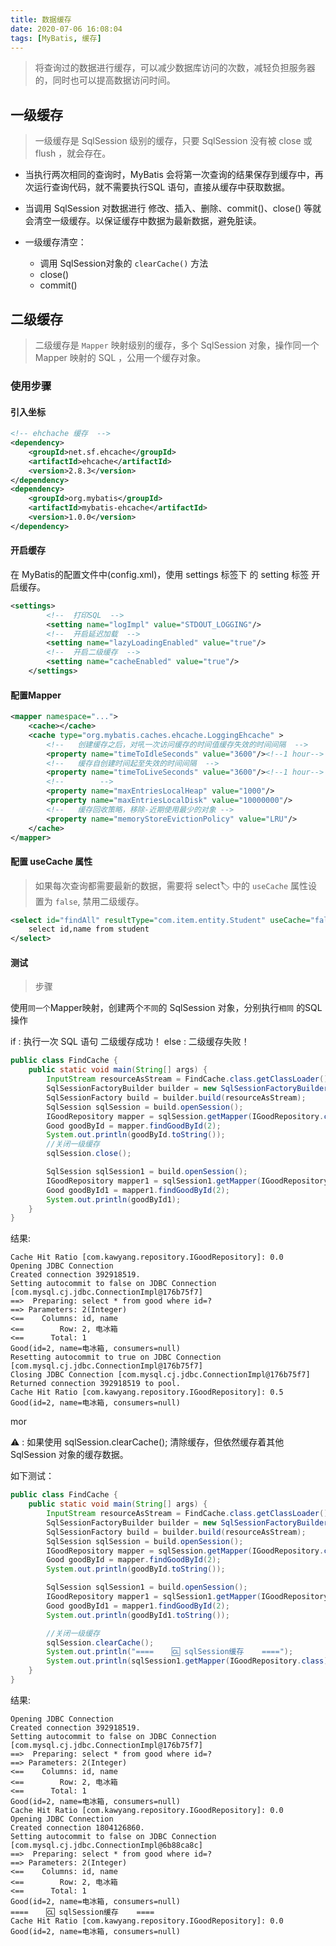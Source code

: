 ```yaml
---
title: 数据缓存
date: 2020-07-06 16:08:04
tags: [MyBatis, 缓存]
---
```


> 将查询过的数据进行缓存，可以减少数据库访问的次数，减轻负担服务器的，同时也可以提高数据访问时间。

<!-- more -->

## 一级缓存

> 一级缓存是 SqlSession 级别的缓存，只要 SqlSession 没有被 close 或 flush ，就会存在。

- 当执行两次相同的查询时，MyBatis 会将第一次查询的结果保存到缓存中，再次运行查询代码，就不需要执行SQL 语句，直接从缓存中获取数据。

- 当调用 SqlSession 对数据进行 修改、插入、删除、commit()、close() 等就会清空一级缓存。以保证缓存中数据为最新数据，避免脏读。
- 一级缓存清空：
	- 调用 SqlSession对象的 `clearCache()` 方法
	- close()
	- commit()


## 二级缓存

> 二级缓存是 `Mapper` 映射级别的缓存，多个 SqlSession 对象，操作同一个 Mapper 映射的 SQL ，公用一个缓存对象。

### 使用步骤

#### 引入坐标

```xml
<!-- ehchache 缓存  -->
<dependency>
    <groupId>net.sf.ehcache</groupId>
    <artifactId>ehcache</artifactId>
    <version>2.8.3</version>
</dependency>
<dependency>
    <groupId>org.mybatis</groupId>
    <artifactId>mybatis-ehcache</artifactId>
    <version>1.0.0</version>
</dependency>
```

#### 开启缓存

在 MyBatis的配置文件中(config.xml)，使用 settings 标签下 的 setting 标签 开启缓存。

```xml
<settings>
        <!--  打印SQL  -->
        <setting name="logImpl" value="STDOUT_LOGGING"/>
        <!--  开启延迟加载  -->
        <setting name="lazyLoadingEnabled" value="true"/>
        <!--  开启二级缓存  -->
        <setting name="cacheEnabled" value="true"/>
    </settings>
```

#### 配置Mapper

```xml
<mapper namespace="...">
	<cache></cache>
	<cache type="org.mybatis.caches.ehcache.LoggingEhcache" >
		<!--   创建缓存之后，对吼一次访问缓存的时间值缓存失效的时间间隔  -->
	    <property name="timeToIdleSeconds" value="3600"/><!--1 hour-->
		<!--   缓存自创建时间起至失效的时间间隔  -->
	    <property name="timeToLiveSeconds" value="3600"/><!--1 hour-->
		<!--        -->
	    <property name="maxEntriesLocalHeap" value="1000"/>
	    <property name="maxEntriesLocalDisk" value="10000000"/>
		<!--   缓存回收策略，移除-近期使用最少的对象 -->
	    <property name="memoryStoreEvictionPolicy" value="LRU"/>
	</cache>
</mapper>
```


#### 配置 useCache 属性

> 如果每次查询都需要最新的数据，需要将 select🏷️ 中的 `useCache` 属性设置为 `false`, 禁用二级缓存。

```xml
<select id="findAll" resultType="com.item.entity.Student" useCache="false">
    select id,name from student 
</select>
```

#### 测试

> 步骤

使用`同一个`Mapper映射，创建两个`不同`的 SqlSession 对象，分别执行`相同` 的SQL操作

if : 执行一次 SQL 语句
	二级缓存成功！
else :
	二级缓存失败！

```java
public class FindCache {
    public static void main(String[] args) {
        InputStream resourceAsStream = FindCache.class.getClassLoader().getResourceAsStream("config.xml");
        SqlSessionFactoryBuilder builder = new SqlSessionFactoryBuilder();
        SqlSessionFactory build = builder.build(resourceAsStream);
        SqlSession sqlSession = build.openSession();
        IGoodRepository mapper = sqlSession.getMapper(IGoodRepository.class);
        Good goodById = mapper.findGoodById(2);
        System.out.println(goodById.toString());
        //关闭一级缓存
        sqlSession.close();

        SqlSession sqlSession1 = build.openSession();
        IGoodRepository mapper1 = sqlSession1.getMapper(IGoodRepository.class);
        Good goodById1 = mapper1.findGoodById(2);
        System.out.println(goodById1);
    }
}
```

结果:

```shell
Cache Hit Ratio [com.kawyang.repository.IGoodRepository]: 0.0
Opening JDBC Connection
Created connection 392918519.
Setting autocommit to false on JDBC Connection [com.mysql.cj.jdbc.ConnectionImpl@176b75f7]
==>  Preparing: select * from good where id=?
==> Parameters: 2(Integer)
<==    Columns: id, name
<==        Row: 2, 电冰箱
<==      Total: 1
Good(id=2, name=电冰箱, consumers=null)
Resetting autocommit to true on JDBC Connection [com.mysql.cj.jdbc.ConnectionImpl@176b75f7]
Closing JDBC Connection [com.mysql.cj.jdbc.ConnectionImpl@176b75f7]
Returned connection 392918519 to pool.
Cache Hit Ratio [com.kawyang.repository.IGoodRepository]: 0.5
Good(id=2, name=电冰箱, consumers=null)
```

mor


⚠️ : 如果使用 sqlSession.clearCache(); 清除缓存，但依然缓存着其他 SqlSession 对象的缓存数据。

如下测试：

```java
public class FindCache {
    public static void main(String[] args) {
        InputStream resourceAsStream = FindCache.class.getClassLoader().getResourceAsStream("config.xml");
        SqlSessionFactoryBuilder builder = new SqlSessionFactoryBuilder();
        SqlSessionFactory build = builder.build(resourceAsStream);
        SqlSession sqlSession = build.openSession();
        IGoodRepository mapper = sqlSession.getMapper(IGoodRepository.class);
        Good goodById = mapper.findGoodById(2);
        System.out.println(goodById.toString());

        SqlSession sqlSession1 = build.openSession();
        IGoodRepository mapper1 = sqlSession1.getMapper(IGoodRepository.class);
        Good goodById1 = mapper1.findGoodById(2);
        System.out.println(goodById1.toString());

        //关闭一级缓存
        sqlSession.clearCache();
        System.out.println("====    🆑 sqlSession缓存    ====");
        System.out.println(sqlSession1.getMapper(IGoodRepository.class).findGoodById(2));
    }
}
```

结果:

```
Opening JDBC Connection
Created connection 392918519.
Setting autocommit to false on JDBC Connection [com.mysql.cj.jdbc.ConnectionImpl@176b75f7]
==>  Preparing: select * from good where id=?
==> Parameters: 2(Integer)
<==    Columns: id, name
<==        Row: 2, 电冰箱
<==      Total: 1
Good(id=2, name=电冰箱, consumers=null)
Cache Hit Ratio [com.kawyang.repository.IGoodRepository]: 0.0
Opening JDBC Connection
Created connection 1804126860.
Setting autocommit to false on JDBC Connection [com.mysql.cj.jdbc.ConnectionImpl@6b88ca8c]
==>  Preparing: select * from good where id=?
==> Parameters: 2(Integer)
<==    Columns: id, name
<==        Row: 2, 电冰箱
<==      Total: 1
Good(id=2, name=电冰箱, consumers=null)
====    🆑 sqlSession缓存    ====
Cache Hit Ratio [com.kawyang.repository.IGoodRepository]: 0.0
Good(id=2, name=电冰箱, consumers=null)
```
